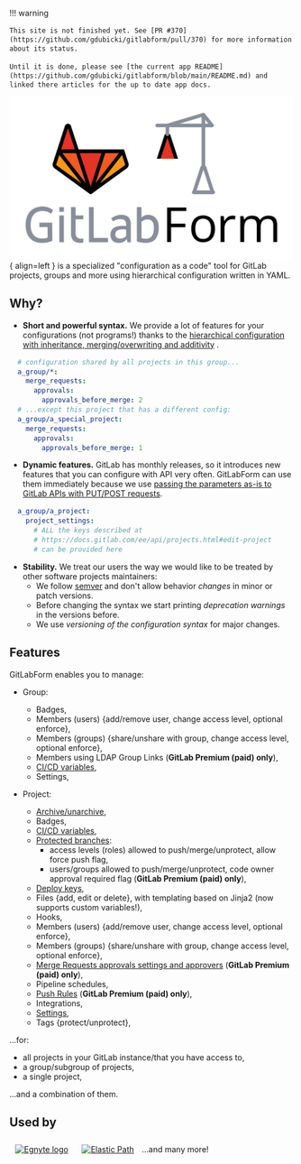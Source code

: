 !!! warning

    This site is not finished yet. See [PR #370](https://github.com/gdubicki/gitlabform/pull/370) for more information about its status.

    Until it is done, please see [the current app README](https://github.com/gdubicki/gitlabform/blob/main/README.md) and linked there articles for the up to date app docs.


![GitLabForm logo](https://raw.githubusercontent.com/gdubicki/gitlabform/main/docs/gitlabform-logo.png){ align=left } 
is a specialized "configuration as a code" tool for GitLab projects, groups and more
using hierarchical configuration written in YAML.


## Why?

* **Short and powerful syntax.** We provide a lot of features for your configurations (not programs!) thanks to the [hierarchical configuration with inheritance, merging/overwriting and additivity](main_concepts.md#hierarchical-merged-and-overridable-configuration) .
```yaml
  # configuration shared by all projects in this group...
  a_group/*:
    merge_requests:
      approvals:
        approvals_before_merge: 2
  # ...except this project that has a different config:
  a_group/a_special_project:
    merge_requests:
      approvals:
        approvals_before_merge: 1
```

* **Dynamic features.** GitLab has monthly releases, so it introduces new features that you can configure with API very often. GitLabForm can use them immediately because we use [passing the parameters as-is to GitLab APIs with PUT/POST requests](main_concepts.md#raw-parameters-passing).
```yaml
  a_group/a_project:
    project_settings:
      # ALL the keys described at
      # https://docs.gitlab.com/ee/api/projects.html#edit-project
      # can be provided here
```

* **Stability.** We treat our users the way we would like to be treated by other software projects maintainers:
    * We follow [semver](https://semver.org/) and don't allow behavior _changes_ in minor or patch versions.
    * Before changing the syntax we start printing _deprecation warnings_ in the versions before.
    * We use _versioning of the configuration syntax_ for major changes.

## Features

GitLabForm enables you to manage:

* Group:
    * Badges,
    * Members (users) {add/remove user, change access level, optional enforce},
    * Members (groups) {share/unshare with group, change access level, optional enforce},
    * Members using LDAP Group Links (**GitLab Premium (paid) only**),
    * [CI/CD variables](reference/ci_cd_variables.md),
    * Settings,

* Project:
    * [Archive/unarchive](reference/archive_unarchive.md),
    * Badges,
    * [CI/CD variables](reference/ci_cd_variables.md),
    * [Protected branches](reference/protected_branches.md):
        * access levels (roles) allowed to push/merge/unprotect, allow force push flag,
        * users/groups allowed to push/merge/unprotect, code owner approval required flag (**GitLab Premium (paid) only**),
    * [Deploy keys](reference/deploy_keys.md),
    * Files {add, edit or delete}, with templating based on Jinja2 (now supports custom variables!),
    * Hooks,
    * Members (users) {add/remove user, change access level, optional enforce},
    * Members (groups) {share/unshare with group, change access level, optional enforce},
    * [Merge Requests approvals settings and approvers](reference/merge_requests.md) (**GitLab Premium (paid) only**),
    * Pipeline schedules,
    * [Push Rules](reference/push_rules.md) (**GitLab Premium (paid) only**),
    * Integrations,
    * [Settings](reference/project_settings.md),
    * Tags {protect/unprotect},

...for:

* all projects in your GitLab instance/that you have access to,
* a group/subgroup of projects,
* a single project,

...and a combination of them.

## Used by

<a href="https://www.egnyte.com" target="_blank"><img src="https://www.egnyte.com/themes/custom/egnyte/logo.svg" width="130px" style="margin: 10px" alt="Egnyte logo"></a>
<a href="https://www.elasticpath.com" target="_blank"><img src="https://www.elasticpath.com/themes/custom/bootstrap_sass/logo.svg" width="130px" style="margin: 10px" alt="Elastic Path" /></a> ...and many more!
